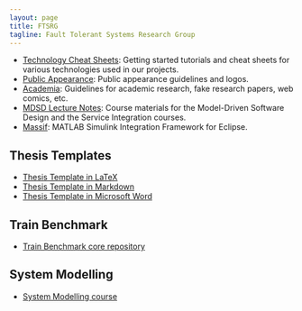 ```yaml
---
layout: page
title: FTSRG
tagline: Fault Tolerant Systems Research Group
---
```


* [Technology Cheat Sheets](https://github.com/ftsrg/technology-cheat-sheets/wiki): Getting started tutorials and cheat sheets for various technologies used in our projects.
* [Public Appearance](https://github.com/ftsrg/public-appearance): Public appearance guidelines and logos.
* [Academia](https://github.com/ftsrg/academia/wiki): Guidelines for academic research, fake research papers, web comics, etc.
* [MDSD Lecture Notes](https://github.com/ftsrg/mdsd/wiki): Course materials for the Model-Driven Software Design and the Service Integration courses.
* [Massif](https://github.com/FTSRG/massif): MATLAB Simulink Integration Framework for Eclipse.

## Thesis Templates

* [Thesis Template in LaTeX](https://github.com/ftsrg/thesis-template-latex)
* [Thesis Template in Markdown](https://github.com/ftsrg/thesis-template-markdown)
* [Thesis Template in Microsoft Word](https://github.com/ftsrg/thesis-template-word)

## Train Benchmark

* [Train Benchmark core repository](https://github.com/ftsrg/trainbenchmark)

## System Modelling

* [System Modelling course](http://docs.inf.mit.bme.hu/remo/)
